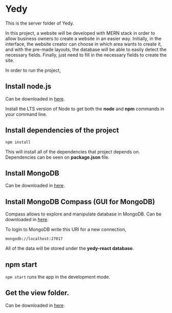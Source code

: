 # Yedy

This is the server folder of Yedy.

In this project, a website will be developed with MERN stack in order to allow business owners to create a website in an easier way.
Initially, in the interface, the website creator can choose in which area wants to create it, and with the pre-made layouts, the database will be able to easily detect the necessary fields. Finally, just need to fill in the necessary fields to create the site.

In order to run the project,

## Install node.js

Can be downloaded in [here](https://nodejs.org/en/download/).

Install the LTS version of Node to get both the **node** and **npm** commands in your command line.

## Install dependencies of the project

``npm install``

This will install all of the dependencies that project depends on. Dependencies can be seen on **package.json** file. 

## Install MongoDB

Can be downloaded in [here](https://www.mongodb.com/try/download/community).

## Install MongoDB Compass (GUI for MongoDB)

Compass allows to explore and manipulate database in MongoDB. Can be downloaded in [here](https://www.mongodb.com/try/download/compass).

To login to MongoDB write this URI for a new connection,

``mongodb://localhost:27017``

All of the data will be stored under the **yedy-react database**.


## npm start

``npm start`` runs the app in the development mode.

## Get the view folder.

Can be downloaded in [here](https://github.com/Edifie/yedy-react).



